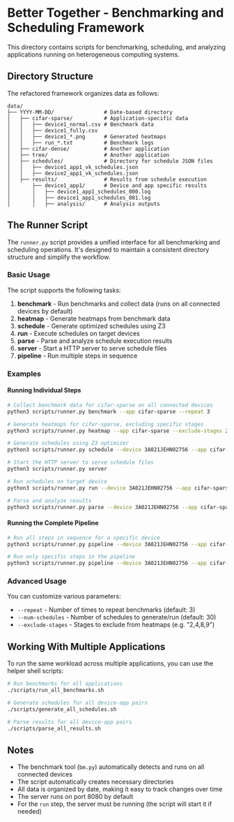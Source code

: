 # Better Together - Benchmarking and Scheduling Framework

This directory contains scripts for benchmarking, scheduling, and analyzing applications running on heterogeneous computing systems.

## Directory Structure

The refactored framework organizes data as follows:

```
data/
├── YYYY-MM-DD/                # Date-based directory
│   ├── cifar-sparse/          # Application-specific data
│   │   ├── device1_normal.csv # Benchmark data
│   │   ├── device1_fully.csv  
│   │   ├── device1_*.png      # Generated heatmaps
│   │   ├── run_*.txt          # Benchmark logs
│   ├── cifar-dense/           # Another application
│   ├── tree/                  # Another application
│   ├── schedules/             # Directory for schedule JSON files
│   │   ├── device1_app1_vk_schedules.json
│   │   ├── device2_app1_vk_schedules.json
│   ├── results/               # Results from schedule execution
│       ├── device1_app1/      # Device and app specific results
│       │   ├── device1_app1_schedules_000.log
│       │   ├── device1_app1_schedules_001.log
│       │   ├── analysis/      # Analysis outputs
```

## The Runner Script

The `runner.py` script provides a unified interface for all benchmarking and scheduling operations. It's designed to maintain a consistent directory structure and simplify the workflow.

### Basic Usage

The script supports the following tasks:

1. **benchmark** - Run benchmarks and collect data (runs on all connected devices by default)
2. **heatmap** - Generate heatmaps from benchmark data
3. **schedule** - Generate optimized schedules using Z3
4. **run** - Execute schedules on target devices
5. **parse** - Parse and analyze schedule execution results
6. **server** - Start a HTTP server to serve schedule files
7. **pipeline** - Run multiple steps in sequence

### Examples

#### Running Individual Steps

```bash
# Collect benchmark data for cifar-sparse on all connected devices
python3 scripts/runner.py benchmark --app cifar-sparse --repeat 3

# Generate heatmaps for cifar-sparse, excluding specific stages
python3 scripts/runner.py heatmap --app cifar-sparse --exclude-stages 2,4,8,9

# Generate schedules using Z3 optimizer
python3 scripts/runner.py schedule --device 3A021JEHN02756 --app cifar-sparse --num-schedules 30

# Start the HTTP server to serve schedule files
python3 scripts/runner.py server

# Run schedules on target device
python3 scripts/runner.py run --device 3A021JEHN02756 --app cifar-sparse --num-schedules 30

# Parse and analyze results
python3 scripts/runner.py parse --device 3A021JEHN02756 --app cifar-sparse
```

#### Running the Complete Pipeline

```bash
# Run all steps in sequence for a specific device
python3 scripts/runner.py pipeline --device 3A021JEHN02756 --app cifar-sparse

# Run only specific steps in the pipeline
python3 scripts/runner.py pipeline --device 3A021JEHN02756 --app cifar-sparse --steps benchmark heatmap schedule
```

### Advanced Usage

You can customize various parameters:

- `--repeat` - Number of times to repeat benchmarks (default: 3)
- `--num-schedules` - Number of schedules to generate/run (default: 30)
- `--exclude-stages` - Stages to exclude from heatmaps (e.g. "2,4,8,9")

## Working With Multiple Applications

To run the same workload across multiple applications, you can use the helper shell scripts:

```bash
# Run benchmarks for all applications
./scripts/run_all_benchmarks.sh

# Generate schedules for all device-app pairs
./scripts/generate_all_schedules.sh

# Parse results for all device-app pairs
./scripts/parse_all_results.sh
```

## Notes

- The benchmark tool (`bm.py`) automatically detects and runs on all connected devices
- The script automatically creates necessary directories
- All data is organized by date, making it easy to track changes over time
- The server runs on port 8080 by default
- For the `run` step, the server must be running (the script will start it if needed) 